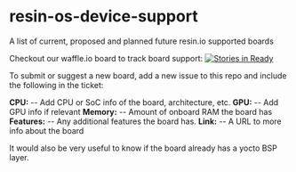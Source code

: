 # resin-os-device-support
A list of current, proposed and planned future resin.io supported boards

Checkout our waffle.io board to track board support: [![Stories in Ready](https://badge.waffle.io/resin-os/resin-os-device-support.svg?label=resin-supported&title=Supported)](http://waffle.io/resin-os/resin-os-device-support)

To submit or suggest a new board, add a new issue to this repo and include the following in the ticket:

**CPU:** -- Add CPU or SoC info of the board, architecture, etc.
**GPU:** -- Add GPU info if relevant
**Memory:** -- Amount of onboard RAM the board has
**Features:** -- Any additional features the board has.
**Link:** -- A URL to more info about the board

It would also be very useful to know if the board already has a yocto BSP layer.
